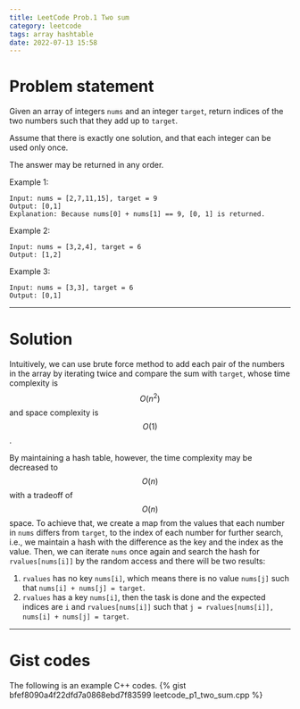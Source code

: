 ```yaml
---
title: LeetCode Prob.1 Two sum
category: leetcode
tags: array hashtable
date: 2022-07-13 15:58
---
```


# Problem statement
Given an array of integers `nums` and an integer `target`, return indices of the two numbers such that they add up to `target`.

Assume that there is exactly one solution, and that each integer can be used only once.

The answer may be returned in any order.
 
Example 1:
```
Input: nums = [2,7,11,15], target = 9
Output: [0,1]
Explanation: Because nums[0] + nums[1] == 9, [0, 1] is returned.
```
 
Example 2:
```
Input: nums = [3,2,4], target = 6
Output: [1,2]
```
 
Example 3:
```
Input: nums = [3,3], target = 6
Output: [0,1]
```
___

# Solution
Intuitively, we can use brute force method to add each pair of the numbers in the array by iterating twice and compare the sum with `target`, whose time complexity is $$O(n^2)$$ and space complexity is $$O(1)$$. 

By maintaining a hash table, however, the time complexity may be decreased to $$O(n)$$ with a tradeoff of $$O(n)$$ space. To achieve that, we create a map from the values that each number in `nums` differs from `target`, to the index of each number for further search, i.e., we maintain a hash with the difference as the key and the index as the value. Then, we can iterate `nums` once again and search the hash for `rvalues[nums[i]]` by the random access and there will be two results:
1. `rvalues` has no key `nums[i]`, which means there is no value `nums[j]` such that `nums[i] + nums[j] = target`.
2. `rvalues` has a key `nums[i]`, then the task is done and the expected indices are `i` and `rvalues[nums[i]]` such that `j = rvalues[nums[i]], nums[i] + nums[j] = target`.

___

# Gist codes
The following is an example C++ codes.
{% gist bfef8090a4f22dfd7a0868ebd7f83599 leetcode_p1_two_sum.cpp %}